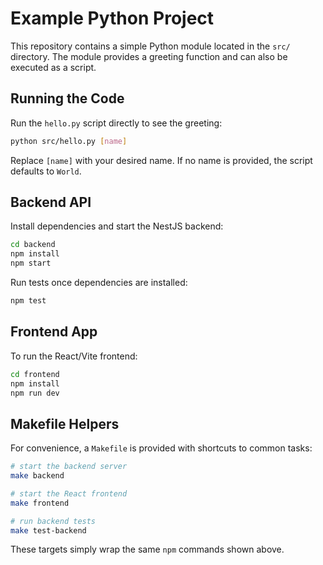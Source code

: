 # Example Python Project

This repository contains a simple Python module located in the `src/` directory. The
module provides a greeting function and can also be executed as a script.

## Running the Code

Run the `hello.py` script directly to see the greeting:

```bash
python src/hello.py [name]
```

Replace `[name]` with your desired name. If no name is provided, the script
defaults to `World`.

## Backend API

Install dependencies and start the NestJS backend:

```bash
cd backend
npm install
npm start
```

Run tests once dependencies are installed:

```bash
npm test
```

## Frontend App

To run the React/Vite frontend:

```bash
cd frontend
npm install
npm run dev
```

## Makefile Helpers

For convenience, a `Makefile` is provided with shortcuts to common tasks:

```bash
# start the backend server
make backend

# start the React frontend
make frontend

# run backend tests
make test-backend
```

These targets simply wrap the same `npm` commands shown above.
